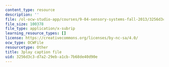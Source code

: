 ```yaml
---
content_type: resource
description: ''
file: /ol-ocw-studio-app/courses/9-04-sensory-systems-fall-2013/3256d3c3d7a229eba1cb7b68de40d90e_Z937cqa--P8.srt
file_size: 100378
file_type: application/x-subrip
learning_resource_types: []
license: https://creativecommons.org/licenses/by-nc-sa/4.0/
ocw_type: OCWFile
resourcetype: Other
title: 3play caption file
uid: 3256d3c3-d7a2-29eb-a1cb-7b68de40d90e
---
```

